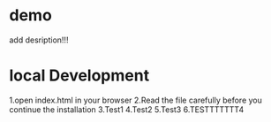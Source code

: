 # demo
add desription!!!
# local Development
1.open index.html in your browser
2.Read the file carefully before you continue the installation
3.Test1
4.Test2
5.Test3
6.TESTTTTTTT4
